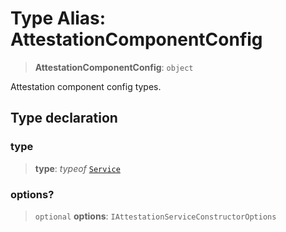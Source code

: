 # Type Alias: AttestationComponentConfig

> **AttestationComponentConfig**: `object`

Attestation component config types.

## Type declaration

### type

> **type**: *typeof* [`Service`](../variables/AttestationComponentType.md#service)

### options?

> `optional` **options**: `IAttestationServiceConstructorOptions`
